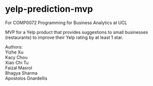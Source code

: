 # yelp-prediction-mvp  
For COMP0072 Programming for Business Analytics at UCL  

MVP for a Yelp product that provides suggestions to small businesses (restaurants) to improve their Yelp rating by at least 1 star. 

Authors:  
Yizhe Xu  
Kacy Chou  
Xiao Chi Tu  
Faizal Masrol  
Bhagya Sharma  
Apostolos Gnardellis    
